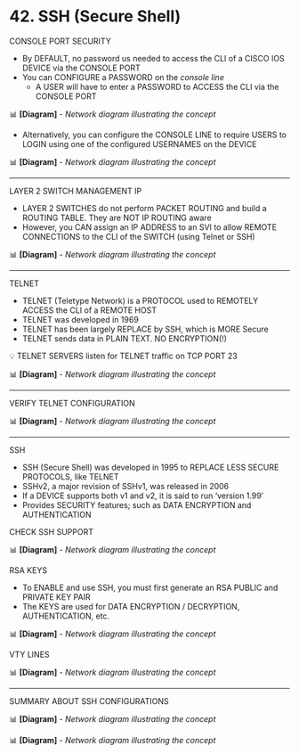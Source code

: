 # 42. SSH (Secure Shell)

CONSOLE PORT SECURITY

- By DEFAULT, no password us needed to access the CLI of a CISCO IOS DEVICE via the CONSOLE PORT
- You can CONFIGURE a PASSWORD on the *console line*
    - A USER will have to enter a PASSWORD to ACCESS the CLI via the CONSOLE PORT

📊 **[Diagram]** - *Network diagram illustrating the concept*

- Alternatively, you can configure the CONSOLE LINE to require USERS to LOGIN using one of the configured USERNAMES on the DEVICE

📊 **[Diagram]** - *Network diagram illustrating the concept*

---

LAYER 2 SWITCH MANAGEMENT IP

- LAYER 2 SWITCHES do not perform PACKET ROUTING and build a ROUTING TABLE. They are NOT IP ROUTING aware
- However, you CAN assign an IP ADDRESS to an SVI to allow REMOTE CONNECTIONS to the CLI of the SWITCH (using Telnet or SSH)

📊 **[Diagram]** - *Network diagram illustrating the concept*

---

TELNET

- TELNET (Teletype Network) is a PROTOCOL used to REMOTELY ACCESS the CLI of a REMOTE HOST
- TELNET was developed in 1969
- TELNET has been largely REPLACE by SSH, which is MORE Secure
- TELNET sends data in PLAIN TEXT. NO ENCRYPTION(!)

<aside>
💡 TELNET SERVERS listen for TELNET traffic on TCP PORT 23

</aside>

📊 **[Diagram]** - *Network diagram illustrating the concept*

---

VERIFY TELNET CONFIGURATION

📊 **[Diagram]** - *Network diagram illustrating the concept*

---

SSH

- SSH (Secure Shell) was developed in 1995 to REPLACE LESS SECURE PROTOCOLS, like TELNET
- SSHv2, a major revision of SSHv1, was released in 2006
- If a DEVICE supports both v1 and v2, it is said to run ‘version 1.99’
- Provides SECURITY features; such as DATA ENCRYPTION and AUTHENTICATION

CHECK SSH SUPPORT

📊 **[Diagram]** - *Network diagram illustrating the concept*

RSA KEYS

- To ENABLE and use SSH, you must first generate an RSA PUBLIC and PRIVATE KEY PAIR
- The KEYS are used for DATA ENCRYPTION / DECRYPTION, AUTHENTICATION, etc.

📊 **[Diagram]** - *Network diagram illustrating the concept*

VTY LINES

📊 **[Diagram]** - *Network diagram illustrating the concept*

---

SUMMARY ABOUT SSH CONFIGURATIONS

📊 **[Diagram]** - *Network diagram illustrating the concept*

📊 **[Diagram]** - *Network diagram illustrating the concept*
